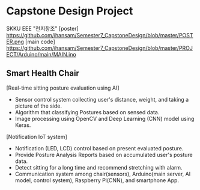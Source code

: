 # Capstone Design Project
SKKU EEE "천지창조"
[poster] https://github.com/ihansam/Semester7_CapstoneDesign/blob/master/POSTER.png
[main code] https://github.com/ihansam/Semester7_CapstoneDesign/blob/master/PROJECT/Arduino/main/MAIN.ino

Smart Health Chair
-------------------
[Real-time sitting posture evaluation using AI]
- Sensor control system collecting user's distance, weight, and taking a picture of the side.
- Algorithm that classifying Postures based on sensed data.
- Image processing using OpenCV and Deep Learning (CNN) model using Keras.

[Notification IoT system]
- Notification (LED, LCD) control based on present evaluated posture.
- Provide Posture Analysis Reports based on accumulated user's posture data.
- Detect sitting for a long time and recommend stretching with alarm.
- Communication system among chair(sensors), Arduino(main server, AI model, control system), Raspberry Pi(CNN), and smartphone App.
